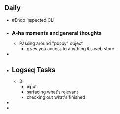## Daily
- #Endo Inspected CLI
- ### A-ha moments and general thoughts
	- Passing around "poppy" object
		- gives you access to anything it's web store.
-
- ## Logseq Tasks
	- 3
		- input
		- surfacing what's relevant
		- checking out what's finished
-
-